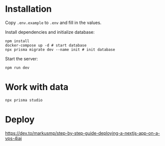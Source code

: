 # Installation

Copy `.env.example` to `.env` and fill in the values.

Install dependencies and initialize database:

```
npm install
docker-compose up -d # start database
npx prisma migrate dev --name init # init database
```

Start the server:

```
npm run dev
```

# Work with data

```
npx prisma studio
```

# Deploy

https://dev.to/markusmp/step-by-step-guide-deploying-a-nextjs-app-on-a-vps-4iaj
